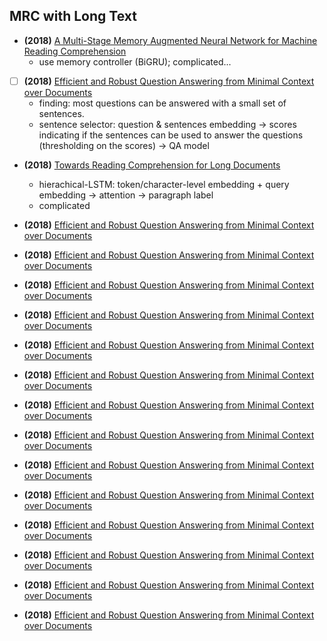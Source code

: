 ## MRC with Long Text
- **(2018)** [A Multi-Stage Memory Augmented Neural Network for Machine Reading Comprehension](https://aclanthology.org/W18-2603/) 
  - use memory controller (BiGRU); complicated... 
- [ ] **(2018)** [Efficient and Robust Question Answering from Minimal Context over Documents](https://arxiv.org/abs/1805.08092)
  - finding: most questions can be answered with a small set of sentences.
  - sentence selector: question & sentences embedding -> scores indicating if the sentences can be used to answer the questions (thresholding on the scores) -> QA model
- **(2018)** [Towards Reading Comprehension for Long Documents](https://www.ijcai.org/proceedings/2018/0638.pdf)
  - hierachical-LSTM: token/character-level embedding + query embedding -> attention -> paragraph label
  - complicated




- **(2018)** [Efficient and Robust Question Answering from Minimal Context over Documents](https://arxiv.org/abs/1805.08092)
- **(2018)** [Efficient and Robust Question Answering from Minimal Context over Documents](https://arxiv.org/abs/1805.08092)
- **(2018)** [Efficient and Robust Question Answering from Minimal Context over Documents](https://arxiv.org/abs/1805.08092)
- **(2018)** [Efficient and Robust Question Answering from Minimal Context over Documents](https://arxiv.org/abs/1805.08092)
- **(2018)** [Efficient and Robust Question Answering from Minimal Context over Documents](https://arxiv.org/abs/1805.08092)
- **(2018)** [Efficient and Robust Question Answering from Minimal Context over Documents](https://arxiv.org/abs/1805.08092)
- **(2018)** [Efficient and Robust Question Answering from Minimal Context over Documents](https://arxiv.org/abs/1805.08092)
- **(2018)** [Efficient and Robust Question Answering from Minimal Context over Documents](https://arxiv.org/abs/1805.08092)
- **(2018)** [Efficient and Robust Question Answering from Minimal Context over Documents](https://arxiv.org/abs/1805.08092)
- **(2018)** [Efficient and Robust Question Answering from Minimal Context over Documents](https://arxiv.org/abs/1805.08092)
- **(2018)** [Efficient and Robust Question Answering from Minimal Context over Documents](https://arxiv.org/abs/1805.08092)
- **(2018)** [Efficient and Robust Question Answering from Minimal Context over Documents](https://arxiv.org/abs/1805.08092)
- **(2018)** [Efficient and Robust Question Answering from Minimal Context over Documents](https://arxiv.org/abs/1805.08092)
- **(2018)** [Efficient and Robust Question Answering from Minimal Context over Documents](https://arxiv.org/abs/1805.08092)
